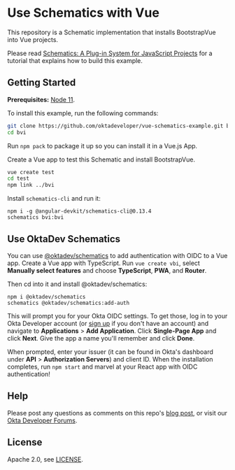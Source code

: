 # Use Schematics with Vue

This repository is a Schematic implementation that installs BootstrapVue into Vue projects. 

Please read [Schematics: A Plug-in System for JavaScript Projects](https://scotch.io/bar-talk/schematics-a-plug-in-system-for-javascript-projects) for a tutorial that explains how to build this example.

## Getting Started

**Prerequisites:** [Node 11](https://nodejs.org).

To install this example, run the following commands:

```sh
git clone https://github.com/oktadeveloper/vue-schematics-example.git bvi
cd bvi
```

Run `npm pack` to package it up so you can install it in a Vue.js App.

Create a Vue app to test this Schematic and install BootstrapVue.

```sh
vue create test
cd test
npm link ../bvi
```

Install `schematics-cli` and run it:

```
npm i -g @angular-devkit/schematics-cli@0.13.4
schematics bvi:bvi
```

## Use OktaDev Schematics

You can use [@oktadev/schematics](https://github.com/oktadeveloper/schematics) to add authentication with OIDC to a Vue app. Create a Vue app with TypeScript. Run `vue create vbi`, select **Manually select features** and choose **TypeScript**, **PWA**, and **Router**.

Then cd into it and install @oktadev/schematics:

```
npm i @oktadev/schematics
schematics @oktadev/schematics:add-auth
```

This will prompt you for your Okta OIDC settings. To get those, log in to your Okta Developer account (or [sign up](https://developer.okta.com/signup/) if you don't have an account) and navigate to **Applications** > **Add Application**. Click **Single-Page App** and click **Next**. Give the app a name you'll remember and click **Done**.

When prompted, enter your issuer (it can be found in Okta's dashboard under **API** > **Authorization Servers**) and client ID. When the installation completes, run `npm start` and marvel at your React app with OIDC authentication!

## Help

Please post any questions as comments on this repo's [blog post](https://developer.okta.com/blog/2019/03/05/react-schematics), or visit our [Okta Developer Forums](https://devforum.okta.com/). 

## License

Apache 2.0, see [LICENSE](LICENSE).
 
